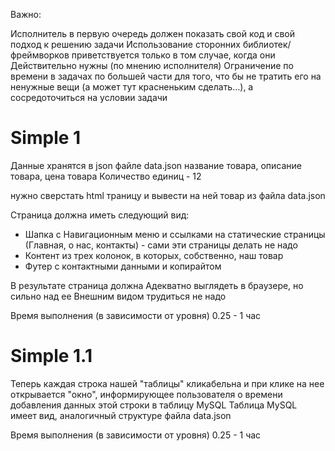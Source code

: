 Важно:

Исполнитель в первую очередь должен показать свой код и свой подход к решению задачи
Использование сторонних библиотек/фреймворков приветствуется только в том случае, когда они Действительно нужны (по мнению исполнителя)
Ограничение по времени в задачах по большей части для того, что бы не тратить его на ненужные вещи (а может тут красненьким сделать…), а сосредоточиться на условии задачи


# Simple 1

Данные хранятся в json файле data.json
название товара, описание товара, цена товара
Количество единиц - 12

нужно сверстать html траницу и вывести на ней товар из файла data.json

Страница должна иметь следующий вид:
- Шапка с Навигационным меню и ссылками на статические страницы (Главная, о нас, контакты) - сами эти страницы делать не надо
- Контент из трех колонок, в которых, собственно, наш товар
- Футер с контактными данными и копирайтом

В результате страница должна Адекватно выглядеть в браузере, но сильно над ее Внешним видом трудиться не надо

Время выполнения (в зависимости от уровня) 0.25 - 1 час


# Simple 1.1

Теперь каждая строка нашей "таблицы" кликабельна и при клике на нее открывается "окно", информирующее пользователя о времени добавления данных этой строки в таблицу MySQL
Таблица MySQL имеет вид, аналогичный структуре файла data.json

Время выполнения (в зависимости от уровня) 0.25 - 1 час